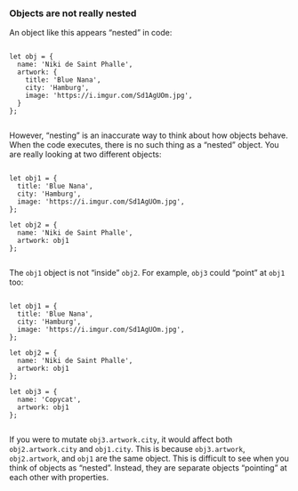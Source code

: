 <div class="p-8 border-t dark:border-purple-60 border-purple-10">
  <h3>Objects are not really nested</h3>
  <p class="whitespace-pre-wrap my-4">
    An object like this appears “nested” in code:
  </p>
  <div
    dir="ltr"
    class="sandpack sandpack--codeblock rounded-2xl h-full w-full overflow-x-auto flex items-center bg-wash dark:bg-gray-95 shadow-lg my-8"
    style="contain: content"
  >
    <div class="sp-wrapper">
      <div class="sp-stack">
        <div class="sp-code-editor">
          <pre
            class="sp-cm sp-pristine sp-javascript flex align-start"
          ><code class="sp-pre-placeholder grow-[2]"><div class="cm-line "><span class="sp-syntax-keyword">let</span> <span class="sp-syntax-plain">obj</span> = <span class="sp-syntax-punctuation">{</span><br></div><div class="cm-line ">  <span class="sp-syntax-property">name</span><span class="sp-syntax-punctuation">:</span> <span class="sp-syntax-string">'Niki de Saint Phalle'</span><span class="sp-syntax-punctuation">,</span><br></div><div class="cm-line ">  <span class="sp-syntax-property">artwork</span><span class="sp-syntax-punctuation">:</span> <span class="sp-syntax-punctuation">{</span><br></div><div class="cm-line ">    <span class="sp-syntax-property">title</span><span class="sp-syntax-punctuation">:</span> <span class="sp-syntax-string">'Blue Nana'</span><span class="sp-syntax-punctuation">,</span><br></div><div class="cm-line ">    <span class="sp-syntax-property">city</span><span class="sp-syntax-punctuation">:</span> <span class="sp-syntax-string">'Hamburg'</span><span class="sp-syntax-punctuation">,</span><br></div><div class="cm-line ">    <span class="sp-syntax-property">image</span><span class="sp-syntax-punctuation">:</span> <span class="sp-syntax-string">'https://i.imgur.com/Sd1AgUOm.jpg'</span><span class="sp-syntax-punctuation">,</span><br></div><div class="cm-line ">  <span class="sp-syntax-punctuation">}</span><br></div><div class="cm-line "><span class="sp-syntax-punctuation">}</span><span class="sp-syntax-punctuation">;</span></div></code></pre>
        </div>
      </div>
    </div>
  </div>
  <p class="whitespace-pre-wrap my-4">
    However, “nesting” is an inaccurate way to think about how objects behave.
    When the code executes, there is no such thing as a “nested” object. You are
    really looking at two different objects:
  </p>
  <div
    dir="ltr"
    class="sandpack sandpack--codeblock rounded-2xl h-full w-full overflow-x-auto flex items-center bg-wash dark:bg-gray-95 shadow-lg my-8"
    style="contain: content"
  >
    <div class="sp-wrapper">
      <div class="sp-stack">
        <div class="sp-code-editor">
          <pre
            class="sp-cm sp-pristine sp-javascript flex align-start"
          ><code class="sp-pre-placeholder grow-[2]"><div class="cm-line "><span class="sp-syntax-keyword">let</span> <span class="sp-syntax-plain">obj1</span> = <span class="sp-syntax-punctuation">{</span><br></div><div class="cm-line ">  <span class="sp-syntax-property">title</span><span class="sp-syntax-punctuation">:</span> <span class="sp-syntax-string">'Blue Nana'</span><span class="sp-syntax-punctuation">,</span><br></div><div class="cm-line ">  <span class="sp-syntax-property">city</span><span class="sp-syntax-punctuation">:</span> <span class="sp-syntax-string">'Hamburg'</span><span class="sp-syntax-punctuation">,</span><br></div><div class="cm-line ">  <span class="sp-syntax-property">image</span><span class="sp-syntax-punctuation">:</span> <span class="sp-syntax-string">'https://i.imgur.com/Sd1AgUOm.jpg'</span><span class="sp-syntax-punctuation">,</span><br></div><div class="cm-line "><span class="sp-syntax-punctuation">}</span><span class="sp-syntax-punctuation">;</span><br></div><div class="cm-line "><br></div><div class="cm-line "><span class="sp-syntax-keyword">let</span> <span class="sp-syntax-plain">obj2</span> = <span class="sp-syntax-punctuation">{</span><br></div><div class="cm-line ">  <span class="sp-syntax-property">name</span><span class="sp-syntax-punctuation">:</span> <span class="sp-syntax-string">'Niki de Saint Phalle'</span><span class="sp-syntax-punctuation">,</span><br></div><div class="cm-line ">  <span class="sp-syntax-property">artwork</span><span class="sp-syntax-punctuation">:</span> <span class="sp-syntax-plain">obj1</span><br></div><div class="cm-line "><span class="sp-syntax-punctuation">}</span><span class="sp-syntax-punctuation">;</span></div></code></pre>
        </div>
      </div>
    </div>
  </div>
  <p class="whitespace-pre-wrap my-4">
    The
    <code
      dir="ltr"
      class="inline text-code text-secondary dark:text-secondary-dark px-1 rounded-md no-underline bg-gray-30 bg-opacity-10 py-px"
      >obj1</code
    >
    object is not “inside”
    <code
      dir="ltr"
      class="inline text-code text-secondary dark:text-secondary-dark px-1 rounded-md no-underline bg-gray-30 bg-opacity-10 py-px"
      >obj2</code
    >. For example,
    <code
      dir="ltr"
      class="inline text-code text-secondary dark:text-secondary-dark px-1 rounded-md no-underline bg-gray-30 bg-opacity-10 py-px"
      >obj3</code
    >
    could “point” at
    <code
      dir="ltr"
      class="inline text-code text-secondary dark:text-secondary-dark px-1 rounded-md no-underline bg-gray-30 bg-opacity-10 py-px"
      >obj1</code
    >
    too:
  </p>
  <div
    dir="ltr"
    class="sandpack sandpack--codeblock rounded-2xl h-full w-full overflow-x-auto flex items-center bg-wash dark:bg-gray-95 shadow-lg my-8"
    style="contain: content"
  >
    <div class="sp-wrapper">
      <div class="sp-stack">
        <div class="sp-code-editor">
          <pre
            class="sp-cm sp-pristine sp-javascript flex align-start"
          ><code class="sp-pre-placeholder grow-[2]"><div class="cm-line "><span class="sp-syntax-keyword">let</span> <span class="sp-syntax-plain">obj1</span> = <span class="sp-syntax-punctuation">{</span><br></div><div class="cm-line ">  <span class="sp-syntax-property">title</span><span class="sp-syntax-punctuation">:</span> <span class="sp-syntax-string">'Blue Nana'</span><span class="sp-syntax-punctuation">,</span><br></div><div class="cm-line ">  <span class="sp-syntax-property">city</span><span class="sp-syntax-punctuation">:</span> <span class="sp-syntax-string">'Hamburg'</span><span class="sp-syntax-punctuation">,</span><br></div><div class="cm-line ">  <span class="sp-syntax-property">image</span><span class="sp-syntax-punctuation">:</span> <span class="sp-syntax-string">'https://i.imgur.com/Sd1AgUOm.jpg'</span><span class="sp-syntax-punctuation">,</span><br></div><div class="cm-line "><span class="sp-syntax-punctuation">}</span><span class="sp-syntax-punctuation">;</span><br></div><div class="cm-line "><br></div><div class="cm-line "><span class="sp-syntax-keyword">let</span> <span class="sp-syntax-plain">obj2</span> = <span class="sp-syntax-punctuation">{</span><br></div><div class="cm-line ">  <span class="sp-syntax-property">name</span><span class="sp-syntax-punctuation">:</span> <span class="sp-syntax-string">'Niki de Saint Phalle'</span><span class="sp-syntax-punctuation">,</span><br></div><div class="cm-line ">  <span class="sp-syntax-property">artwork</span><span class="sp-syntax-punctuation">:</span> <span class="sp-syntax-plain">obj1</span><br></div><div class="cm-line "><span class="sp-syntax-punctuation">}</span><span class="sp-syntax-punctuation">;</span><br></div><div class="cm-line "><br></div><div class="cm-line "><span class="sp-syntax-keyword">let</span> <span class="sp-syntax-plain">obj3</span> = <span class="sp-syntax-punctuation">{</span><br></div><div class="cm-line ">  <span class="sp-syntax-property">name</span><span class="sp-syntax-punctuation">:</span> <span class="sp-syntax-string">'Copycat'</span><span class="sp-syntax-punctuation">,</span><br></div><div class="cm-line ">  <span class="sp-syntax-property">artwork</span><span class="sp-syntax-punctuation">:</span> <span class="sp-syntax-plain">obj1</span><br></div><div class="cm-line "><span class="sp-syntax-punctuation">}</span><span class="sp-syntax-punctuation">;</span></div></code></pre>
        </div>
      </div>
    </div>
  </div>
  <p class="whitespace-pre-wrap my-4">
    If you were to mutate
    <code
      dir="ltr"
      class="inline text-code text-secondary dark:text-secondary-dark px-1 rounded-md no-underline bg-gray-30 bg-opacity-10 py-px"
      >obj3.artwork.city</code
    >, it would affect both
    <code
      dir="ltr"
      class="inline text-code text-secondary dark:text-secondary-dark px-1 rounded-md no-underline bg-gray-30 bg-opacity-10 py-px"
      >obj2.artwork.city</code
    >
    and
    <code
      dir="ltr"
      class="inline text-code text-secondary dark:text-secondary-dark px-1 rounded-md no-underline bg-gray-30 bg-opacity-10 py-px"
      >obj1.city</code
    >. This is because
    <code
      dir="ltr"
      class="inline text-code text-secondary dark:text-secondary-dark px-1 rounded-md no-underline bg-gray-30 bg-opacity-10 py-px"
      >obj3.artwork</code
    >,
    <code
      dir="ltr"
      class="inline text-code text-secondary dark:text-secondary-dark px-1 rounded-md no-underline bg-gray-30 bg-opacity-10 py-px"
      >obj2.artwork</code
    >, and
    <code
      dir="ltr"
      class="inline text-code text-secondary dark:text-secondary-dark px-1 rounded-md no-underline bg-gray-30 bg-opacity-10 py-px"
      >obj1</code
    >
    are the same object. This is difficult to see when you think of objects as
    “nested”. Instead, they are separate objects “pointing” at each other with
    properties.
  </p>
</div>
